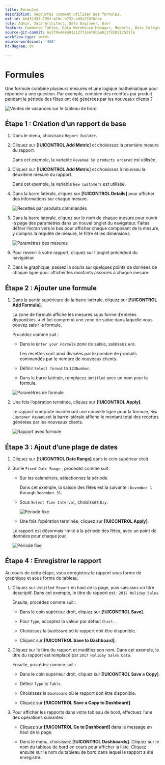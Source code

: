 ```yaml
---
title: Formules
description: Découvrez comment utiliser des formules.
exl-id: b6432d93-739f-410c-b732-e09a278f8dae
role: Admin, Data Architect, Data Engineer, User
feature: Commerce Tables, Data Warehouse Manager, Reports, Data Integration
source-git-commit: 6e2f9e4a9e91212771e6f6baa8c2f8101125217a
workflow-type: tm+mt
source-wordcount: '468'
ht-degree: 0%

---
```


# Formules

Une formule combine plusieurs mesures et une logique mathématique pour répondre à une question. Par exemple, combien des recettes par produit pendant la période des fêtes ont été générées par les nouveaux clients ?

![Ventes de vacances sur le tableau de bord](../../assets/magento-bi-report-builder-revenue-by-products-formula-report-holiday-sales-dashboard.png)

## Étape 1 : Création d’un rapport de base

1. Dans le menu, choisissez `Report Builder`.

1. Cliquez sur **[!UICONTROL Add Metric]** et choisissez la première mesure du rapport.

   Dans cet exemple, la variable `Revenue by products ordered` est utilisée.

1. Cliquez sur **[!UICONTROL Add Metric]** et choisissez à nouveau la deuxième mesure du rapport.

   Dans cet exemple, la variable `New Customers` est utilisée.

1. Dans la barre latérale, cliquez sur **[!UICONTROL Details]** pour afficher des informations sur chaque mesure.

   ![Recettes par produits commandés](../../assets/magento-bi-report-builder-revenue-by-products.png)

1. Dans la barre latérale, cliquez sur le nom de chaque mesure pour ouvrir la page des paramètres dans un nouvel onglet du navigateur. Faites défiler l’écran vers le bas pour afficher chaque composant de la mesure, y compris la requête de mesure, le filtre et les dimensions.

   ![Paramètres des mesures](../../assets/magento-bi-report-builder-revenue-by-products-metric-detail.png)

1. Pour revenir à votre rapport, cliquez sur l&#39;onglet précédent du navigateur.

1. Dans le graphique, passez la souris sur quelques points de données de chaque ligne pour afficher les montants associés à chaque mesure.

## Étape 2 : Ajouter une formule

1. Dans la partie supérieure de la barre latérale, cliquez sur **[!UICONTROL Add Formula]**.

   La zone de formule affiche les mesures sous forme d’entrées disponibles. `A` et `B`et comprend une zone de saisie dans laquelle vous pouvez saisir la formule.

   Procédez comme suit :

   * Dans le `Enter your Formula` zone de saisie, saisissez `A/B`.

     Les recettes sont ainsi divisées par le nombre de produits commandés par le nombre de nouveaux clients.

   * Définir `Select format` to `123Number`.

   * Dans la barre latérale, remplacez `Untitled` avec un nom pour la formule.

   ![Paramètres de formule](../../assets/magento-bi-report-builder-revenue-by-products-add-formula-detail.png)

1. Une fois l’opération terminée, cliquez sur **[!UICONTROL Apply]**.

   Le rapport comporte maintenant une nouvelle ligne pour la formule, `New Customer Revenue`et la barre latérale affiche le montant total des recettes générées par les nouveaux clients.

   ![Rapport avec formule](../../assets/magento-bi-report-builder-revenue-by-products-formula-report.png)

## Étape 3 : Ajout d’une plage de dates

1. Cliquez sur **[!UICONTROL Date Range]** dans le coin supérieur droit.

1. Sur le `Fixed Date Range` , procédez comme suit :

   * Sur les calendriers, sélectionnez la période.

     Dans cet exemple, la saison des fêtes est la suivante : `November 1` through `December 31`.

   * Sous `Select Time Interval`, choisissez `Day`.

     ![Période fixe](../../assets/magento-bi-report-builder-revenue-by-products-formula-report-fixed-date-range.png)

   * Une fois l’opération terminée, cliquez sur **[!UICONTROL Apply]**.

   Le rapport est désormais limité à la période des fêtes, avec un point de données pour chaque jour.

   ![Période fixe](../../assets/magento-bi-report-builder-revenue-by-products-formula-report-fixed-date-range-report.png)

## Étape 4 : Enregistrer le rapport

Au cours de cette étape, vous enregistrez le rapport sous forme de graphique et sous forme de tableau.

1. Cliquez sur `Untitled Report` en haut de la page, puis saisissez un titre descriptif. Dans cet exemple, le titre du rapport est : `2017 Holiday Sales`.

   Ensuite, procédez comme suit :

   * Dans le coin supérieur droit, cliquez sur **[!UICONTROL Save]**.

   * Pour `Type`, acceptez la valeur par défaut `Chart` .

   * Choisissez la `Dashboard` où le rapport doit être disponible.

   * Cliquez sur **[!UICONTROL Save to Dashboard]**.

1. Cliquez sur le titre du rapport et modifiez son nom. Dans cet exemple, le titre du rapport est remplacé par `2017 Holiday Sales Data`.

   Ensuite, procédez comme suit :

   * Dans le coin supérieur droit, cliquez sur **[!UICONTROL Save a Copy]**.

   * Définir `Type` to `Table`.

   * Choisissez la `Dashboard` où le rapport doit être disponible.

   * Cliquez sur **[!UICONTROL Save a Copy to Dashboard]**.

1. Pour afficher les rapports dans votre tableau de bord, effectuez l’une des opérations suivantes :

   * Cliquez sur **[!UICONTROL Go to Dashboard]** dans le message en haut de la page.

   * Dans le menu, choisissez **[!UICONTROL Dashboards]**. Cliquez sur le nom du tableau de bord en cours pour afficher la liste. Cliquez ensuite sur le nom du tableau de bord dans lequel le rapport a été enregistré.
